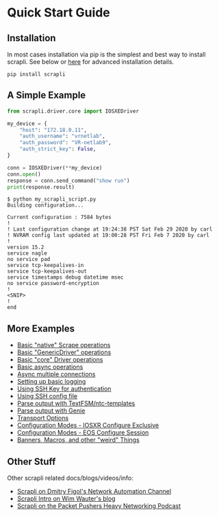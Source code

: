 # Quick Start Guide


## Installation

In most cases installation via pip is the simplest and best way to install scrapli.
See below or [here](/user_guide/installation) for advanced installation details.

```
pip install scrapli
```


## A Simple Example

```python
from scrapli.driver.core import IOSXEDriver

my_device = {
    "host": "172.18.0.11",
    "auth_username": "vrnetlab",
    "auth_password": "VR-netlab9",
    "auth_strict_key": False,
}

conn = IOSXEDriver(**my_device)
conn.open()
response = conn.send_command("show run")
print(response.result)
```

```
$ python my_scrapli_script.py
Building configuration...

Current configuration : 7584 bytes
!
! Last configuration change at 19:24:38 PST Sat Feb 29 2020 by carl
! NVRAM config last updated at 19:00:28 PST Fri Feb 7 2020 by carl
!
version 15.2
service nagle
no service pad
service tcp-keepalives-in
service tcp-keepalives-out
service timestamps debug datetime msec
no service password-encryption
!
<SNIP>
!
end
```


## More Examples

- [Basic "native" Scrape operations](https://github.com/carlmontanari/scrapli/tree/master//examples/basic_usage/scrapli_driver.py)
- [Basic "GenericDriver" operations](https://github.com/carlmontanari/scrapli/tree/master//examples/basic_usage/generic_driver.py)
- [Basic "core" Driver operations](https://github.com/carlmontanari/scrapli/tree/master//examples/basic_usage/iosxe_driver.py)
- [Basic async operations](https://github.com/carlmontanari/scrapli/tree/master//examples/async_usage/async_iosxe_driver.py)
- [Async multiple connections](https://github.com/carlmontanari/scrapli/tree/master//examples/async_usage/async_multiple_connections.py)
- [Setting up basic logging](https://github.com/carlmontanari/scrapli/tree/master//examples/logging/basic_logging.py)
- [Using SSH Key for authentication](https://github.com/carlmontanari/scrapli/tree/master//examples/ssh_keys/ssh_keys.py)
- [Using SSH config file](https://github.com/carlmontanari/scrapli/tree/master//examples/ssh_config_files/ssh_config_file.py)
- [Parse output with TextFSM/ntc-templates](https://github.com/carlmontanari/scrapli/tree/master//examples/structured_data/structured_data_textfsm.py)
- [Parse output with Genie](https://github.com/carlmontanari/scrapli/tree/master//examples/structured_data/structured_data_genie.py)
- [Transport Options](https://github.com/carlmontanari/scrapli/tree/master/examples/transport_options/system_ssh_args.py)
- [Configuration Modes - IOSXR Configure Exclusive](https://github.com/carlmontanari/scrapli/tree/master/examples/configuration_modes/iosxr_configure_exclusive.py)
- [Configuration Modes - EOS Configure Session](https://github.com/carlmontanari/scrapli/tree/master/examples/configuration_modes/eos_configure_session.py)
- [Banners, Macros, and other "weird" Things](https://github.com/carlmontanari/scrapli/tree/master/examples/banners_macros_etc/iosxe_banners_macros_etc.py)


## Other Stuff

Other scrapli related docs/blogs/videos/info:

- [Scrapli on Dmitry Figol's Network Automation Channel](https://www.youtube.com/watch?v=OJa2typq7yI)
- [Scrapli Intro on Wim Wauter's blog](https://blog.wimwauters.com/networkprogrammability/2020-04-09_scrapli_introduction/)
- [Scrapli on the Packet Pushers Heavy Networking Podcast](https://packetpushers.net/podcast/heavy-networking-532-scrapli-is-a-netmiko-alternative/)
